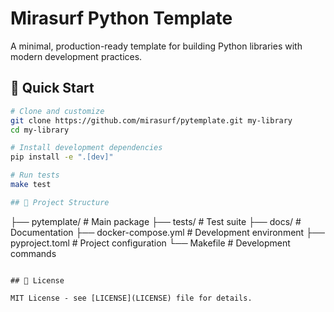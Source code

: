 # Mirasurf Python Template

A minimal, production-ready template for building Python libraries with modern development practices.

## 🚀 Quick Start

```bash
# Clone and customize
git clone https://github.com/mirasurf/pytemplate.git my-library
cd my-library

# Install development dependencies
pip install -e ".[dev]"

# Run tests
make test

## 📁 Project Structure

```
├── pytemplate/  # Main package
├── tests/                 # Test suite
├── docs/                  # Documentation
├── docker-compose.yml     # Development environment
├── pyproject.toml        # Project configuration
└── Makefile              # Development commands
```

## 📄 License

MIT License - see [LICENSE](LICENSE) file for details. 
